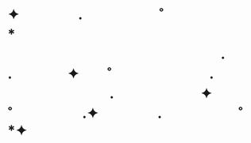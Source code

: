 # ✦ 　　　　.   　 　　　˚　　　　　*　　　　　　   　　　　　　　　　　　　　　　.　　　.　　　　✦　　˚　　　　　　　.　　　　 　 　　　　　　　.　　　　　　 ✦　　　　　˚　　　　　.✦ 　　　　.   　 　　　˚　　　　　*✦
